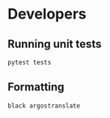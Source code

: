 # Developers
## Running unit tests
```
pytest tests
```

## Formatting
```
black argostranslate
```

